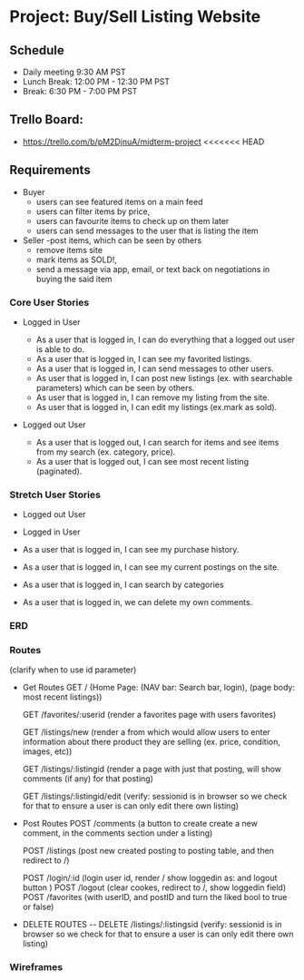 # Project: Buy/Sell Listing Website

## Schedule

- Daily meeting 9:30 AM PST
- Lunch Break: 12:00 PM - 12:30 PM PST
- Break: 6:30 PM - 7:00 PM PST

## Trello Board:

- https://trello.com/b/pM2DjnuA/midterm-project
  <<<<<<< HEAD

## Requirements

- Buyer
  - users can see featured items on a main feed
  - users can filter items by price,
  - users can favourite items to check up on them later
  - users can send messages to the user that is listing the item
- Seller
  -post items, which can be seen by others
  - remove items site
  - mark items as SOLD!,
  - send a message via app, email, or text back on negotiations in buying the said item

### Core User Stories

- Logged in User

  - As a user that is logged in, I can do everything that a logged out user is able to do.
  - As a user that is logged in, I can see my favorited listings.
  - As a user that is logged in, I can send messages to other users.
  - As user that is logged in, I can post new listings (ex. with searchable parameters) which can be seen by others.
  - As user that is logged in, I can remove my listing from the site.
  - As user that is logged in, I can edit my listings (ex.mark as sold).

- Logged out User
  - As a user that is logged out, I can search for items and see items from my search (ex. category, price).
  - As a user that is logged out, I can see most recent listing (paginated).

### Stretch User Stories

- Logged out User

- Logged in User
- As a user that is logged in, I can see my purchase history.
- As a user that is logged in, I can see my current postings on the site.
- As a user that is logged in, I can search by categories
- As a user that is logged in, we can delete my own comments.

### ERD

### Routes

(clarify when to use id parameter)

- Get Routes
  GET / (Home Page: (NAV bar: Search bar, login), (page body: most recent listings))

  GET /favorites/:userid (render a favorites page with users favorites)

  GET /listings/new (render a from which would allow users to enter information about there product they are selling (ex. price, condition, images, etc))

  GET /listings/:listingid (render a page with just that posting, will show comments (if any) for that posting)

  GET /listings/:listingid/edit (verify: sessionid is in browser so we check for that to ensure a user is can only edit there own listing)

- Post Routes
  POST /comments (a button to create create a new comment, in the comments section under a listing)

  POST /listings (post new created posting to posting table, and then redirect to /)

  POST /login/:id (login user id, render / show loggedin as: and logout button )
  POST /logout (clear cookes, redirect to /, show loggedin field)
  POST /favorites (with userID, and postID and turn the liked bool to true or false)

- DELETE ROUTES
  -- DELETE /listings/:listingsid (verify: sessionid is in browser so we check for that to ensure a user is can only edit there own listing)

### Wireframes

